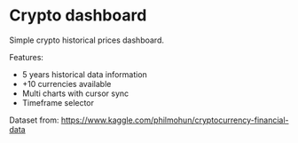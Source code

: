 # Crypto dashboard

Simple crypto historical prices dashboard.

Features:
- 5 years historical data information
- +10 currencies available
- Multi charts with cursor sync
- Timeframe selector

Dataset from: https://www.kaggle.com/philmohun/cryptocurrency-financial-data